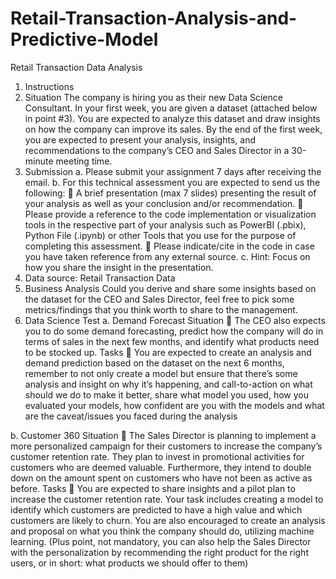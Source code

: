 # Retail-Transaction-Analysis-and-Predictive-Model

Retail Transaction Data Analysis
1.  Instructions
1.	Situation
The company is hiring you as their new Data Science Consultant. In your first week, you are given a dataset (attached below in point #3). You are expected to analyze this dataset and draw insights on how the company can improve its sales. By the end of the first week, you are expected to present your analysis, insights, and recommendations to the company’s CEO and Sales Director in a 30-minute meeting time.
2.	Submission
a.	Please submit your assignment 7 days after receiving the email.
b.	For this technical assessment you are expected to send us the following:
	A brief presentation (max 7 slides) presenting the result of your analysis as well as your conclusion and/or recommendation. 
	Please provide a reference to the code implementation or visualization tools in the respective part of your analysis such as PowerBI (.pbix), Python File (.ipynb) or other Tools that you use for the purpose of completing this assessment.
	Please indicate/cite in the code in case you have taken reference from any external source.
c.	Hint: Focus on how you share the insight in the presentation.
3.	Data source: Retail Transaction Data <Attached in the zip> 
2.  Business Analysis 
Could you derive and share some insights based on the dataset for the CEO and Sales Director, feel free to pick some metrics/findings that you think worth to share to the management.
3.  Data Science Test
a.	Demand Forecast
Situation  The CEO also expects you to do some demand forecasting, predict how the company will do in terms of sales in the next few months, and identify what products need to be stocked up.
Tasks  You are expected to create an analysis and demand prediction based on the dataset on the next 6 months, remember to not only create a model but ensure that there’s some analysis and insight on why it’s happening, and call-to-action on what should we do to make it better, share what model you used, how you evaluated your models, how confident are you with the models and what are the caveat/issues you faced during the analysis

b.	Customer 360
Situation  The Sales Director is planning to implement a more personalized campaign for their customers to increase the company’s customer retention rate. They plan to invest in promotional activities for customers who are deemed valuable. Furthermore, they intend to double down on the amount spent on customers who have not been as active as before.
Tasks  You are expected to share insights and a pilot plan to increase the customer retention rate. Your task includes creating a model to identify which customers are predicted to have a high value and which customers are likely to churn. You are also encouraged to create an analysis and proposal on what you think the company should do, utilizing machine learning. (Plus point, not mandatory, you can also help the Sales Director with the personalization by recommending the right product for the right users, or in short: what products we should offer to them)
